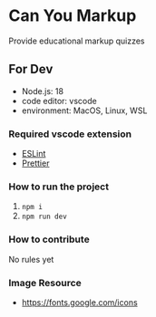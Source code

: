 # Can You Markup

Provide educational markup quizzes

## For Dev

- Node.js: 18
- code editor: vscode
- environment: MacOS, Linux, WSL

### Required vscode extension

- [ESLint](https://marketplace.visualstudio.com/items?itemName=dbaeumer.vscode-eslint)
- [Prettier](https://marketplace.visualstudio.com/items?itemName=esbenp.prettier-vscode)

### How to run the project

1. `npm i`
2. `npm run dev`

### How to contribute

No rules yet

### Image Resource

- https://fonts.google.com/icons
